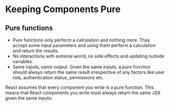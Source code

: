 # Keeping Components Pure


## Pure functions

- Pure functions only perform a calculation and nothing more. They accept some input parameters and using them perform a calculation and return the results.
- No interactions with extrenal world, no side effects and updating outside variables.
- Same inputs, same output. Given the same inputs, a pure function should always return the same result irrespective of any factors like user role, authentication status, permissions etc.


React assumes that every component you write is a pure function. This means that React components you write must always return the same JSX given the same inputs:
